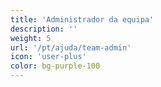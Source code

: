 ```yaml
---
title: 'Administrador da equipa'
description: ''
weight: 5
url: '/pt/ajuda/team-admin'
icon: 'user-plus'
color: bg-purple-100
---
```

